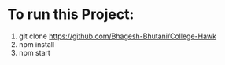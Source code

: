 # To run this Project:

1. git clone https://github.com/Bhagesh-Bhutani/College-Hawk
2. npm install
3. npm start